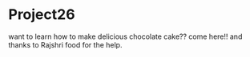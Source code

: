 # Project26
want to learn how to make delicious chocolate cake?? come here!! and thanks to Rajshri food for the help.
